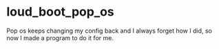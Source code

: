 # loud_boot_pop_os
Pop os keeps changing my config back and I always forget how I did, so now I made a program to do it for me. 
